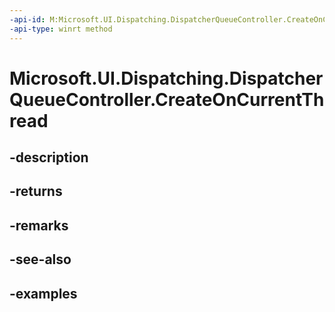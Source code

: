 ```yaml
---
-api-id: M:Microsoft.UI.Dispatching.DispatcherQueueController.CreateOnCurrentThread
-api-type: winrt method
---
```


# Microsoft.UI.Dispatching.DispatcherQueueController.CreateOnCurrentThread

<!--
public static Microsoft.UI.Dispatching.DispatcherQueueController CreateOnCurrentThread ();
-->


## -description

## -returns

## -remarks

## -see-also

## -examples



